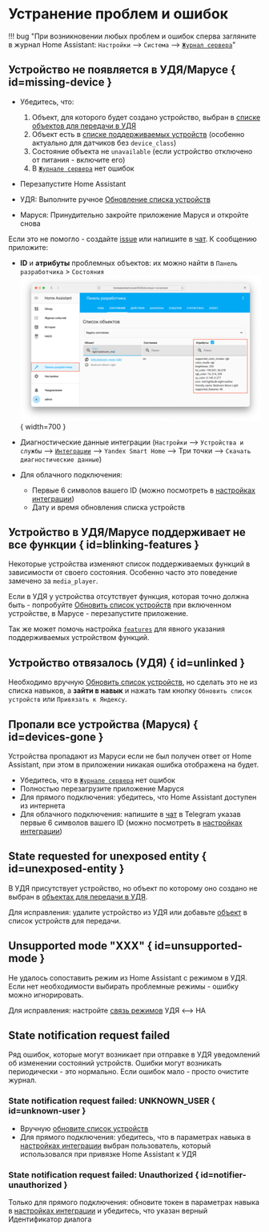 # Устранение проблем и ошибок

!!! bug "При возникновении любых проблем и ошибок сперва загляните в журнал Home Assistant: `Настройки` --> `Система` --> [`Журнал сервера`](https://my.home-assistant.io/redirect/logs/)"

## Устройство не появляется в УДЯ/Марусе { id=missing-device }

* Убедитесь, что:
     1. Объект, для которого будет создано устройство, выбран в [списке объектов для передачи в УДЯ](./config/filter.md)
     2. Объект есть в [списке поддерживаемых устройств](./supported-devices.md) (особенно актуально для датчиков без `device_class`)
     3. Состояние объекта не `unavailable` (если устройство отключено от питания - включите его)
     4. В [`Журнале сервера`](https://my.home-assistant.io/redirect/logs/) нет ошибок

* Перезапустите Home Assistant
* УДЯ: Выполните ручное [Обновление списка устройств](./platforms/yandex.md#discovery)
* Маруся: Принудительно закройте приложение Маруся и откройте снова

Если это не помогло - создайте [issue](https://github.com/dext0r/yandex_smart_home/issues) или напишите в [чат](https://t.me/yandex_smart_home).
К сообщению приложите:

* **ID** и **атрибуты** проблемных объектов: их можно найти в `Панель разработчика` > `Состояния`
  ![](./assets/images/entity-state.png){ width=700 }

* Диагностические данные интеграции (`Настройки` --> `Устройства и службы` --> [`Интеграции`](https://my.home-assistant.io/redirect/integrations/) --> `Yandex Smart Home` --> Три точки --> `Скачать диагностические данные`)
* Для облачного подключения:
    * Первые 6 символов вашего ID (можно посмотреть в [настройках интеграции](./config/getting-started.md#gui))
    * Дату и время обновления списка устройств

## Устройство в УДЯ/Марусе поддерживает не все функции { id=blinking-features }

Некоторые устройства изменяют список поддерживаемых функций в зависимости от своего состояния. Особенно часто это поведение замечено за `media_player`.

Если в УДЯ у устройства отсутствует функция, которая точно должна быть - попробуйте [Обновить список устройств](./platforms/yandex.md#discovery) при включенном устройстве, в Марусе - перезапустите приложение.

Так же может помочь настройка [`features`](./config/entity.md#features) для явного указания поддерживаемых устройством функций.

## Устройство отвязалось (УДЯ) { id=unlinked }

Необходимо вручную [Обновить список устройств](./platforms/yandex.md#discovery), но сделать это не из списка навыков, а **зайти в навык** и нажать там кнопку `Обновить список устройств` или `Привязать к Яндексу`.

## Пропали все устройства (Маруся) { id=devices-gone }

Устройства пропадают из Маруси если не был получен ответ от Home Assistant, при этом в приложении никакая ошибка отображена на будет.

* Убедитесь, что в [`Журнале сервера`](https://my.home-assistant.io/redirect/logs/) нет ошибок
* Полностью перезагрузите приложение Маруся
* Для прямого подключения: убедитесь, что Home Assistant доступен из интернета
* Для облачного подключения: напишите в [чат](https://t.me/yandex_smart_home) в Telegram указав первые 6 символов вашего ID (можно посмотреть в [настройках интеграции](./config/getting-started.md#gui))

## State requested for unexposed entity { id=unexposed-entity }

В УДЯ присутствует устройство, но объект по которому оно создано не выбран в [объектах для передачи в УДЯ](./config/filter.md).

Для исправления: удалите устройство из УДЯ или добавьте [объект](./faq.md#get-entity-id-app) в список устройств для передачи.

## Unsupported mode "XXX" { id=unsupported-mode }

Не удалось сопоставить режим из Home Assistant c режимом в УДЯ. Если нет необходимости выбирать проблемные режимы - ошибку можно игнорировать.

Для исправления: настройте [связь режимов](./config/modes.md) УДЯ <--> HA

## State notification request failed

Ряд ошибок, которые могут возникает при отправке в УДЯ уведомлений об изменении состояний устройств. Ошибки могут возникать периодически - это нормально. Если ошибок мало - просто очистите журнал.

### State notification request failed: UNKNOWN_USER { id=unknown-user }

* Вручную [обновите список устройств](./platforms/yandex.md#discovery)
* Для прямого подключения: убедитесь, что в параметрах навыка в [настройках интеграции](./config/getting-started.md#gui) выбран пользователь, который использовался при привязке Home Assistant к УДЯ

### State notification request failed: Unauthorized { id=notifier-unauthorized }

Только для прямого подключения: обновите токен в параметрах навыка в [настройках интеграции](./config/getting-started.md#gui) и убедитесь, что указан верный Идентификатор диалога
